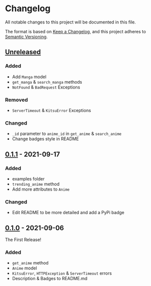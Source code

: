 # Changelog

All notable changes to this project will be documented in this file.

The format is based on [Keep a Changelog](https://keepachangelog.com/en/1.0.0/),
and this project adheres to [Semantic Versioning](https://semver.org/spec/v2.0.0.html).

## [Unreleased]
### Added
- Add `Manga` model
- `get_manga` & `search_manga` methods
- `NotFound` & `BadRequest` Exceptions
### Removed
- `ServerTimeout` & `KitsuError` Exceptions
### Changed
- `_id` parameter to `anime_id` in `get_anime` & `search_anime`
- Change badges style in README

## [0.1.1] - 2021-09-17
### Added
- examples folder
- `trending_anime` method
- Add more attributes to `Anime`
### Changed
- Edit README to be more detailed and add a PyPi badge

## [0.1.0] - 2021-09-06
The First Release!
### Added
- `get_anime` method
- `Anime` model
- `KitsuError`, `HTTPException` & `ServerTimeout` errors
- Description & Badges to README.md

[Unreleased]: https://github.com/MrArkon/kitsu.py
[0.1.1]: https://github.com/MrArkon/kitsu.py/releases/tag/v0.1.1
[0.1.0]: https://github.com/MrArkon/kitsu.py/releases/tag/v0.1.0
